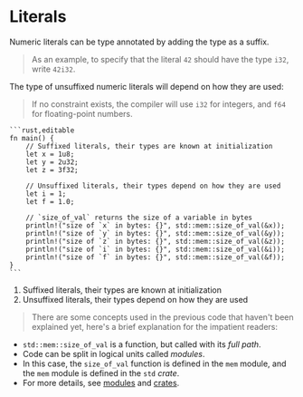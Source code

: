 # Literals

Numeric literals can be type annotated by adding the type as a suffix.

> As an example, to specify that the literal `42` should have the type `i32`, write `42i32`.

The type of unsuffixed numeric literals will depend on how they are used:

> If no constraint exists, the compiler will use `i32` for integers, and `f64` for
> floating-point numbers.

~~~admonish tip title="unsuffixed numeric literias depend on how they are used" collapsible=true
```rust,editable
fn main() {
    // Suffixed literals, their types are known at initialization
    let x = 1u8;
    let y = 2u32;
    let z = 3f32;

    // Unsuffixed literals, their types depend on how they are used
    let i = 1;
    let f = 1.0;

    // `size_of_val` returns the size of a variable in bytes
    println!("size of `x` in bytes: {}", std::mem::size_of_val(&x));
    println!("size of `y` in bytes: {}", std::mem::size_of_val(&y));
    println!("size of `z` in bytes: {}", std::mem::size_of_val(&z));
    println!("size of `i` in bytes: {}", std::mem::size_of_val(&i));
    println!("size of `f` in bytes: {}", std::mem::size_of_val(&f));
}
```
~~~

1. Suffixed literals, their types are known at initialization
2. Unsuffixed literals, their types depend on how they are used

> There are some concepts used in the previous code that haven't been explained
> yet, here's a brief explanation for the impatient readers:

* `std::mem::size_of_val` is a function, but called with its *full path*.
* Code can be split in logical units called *modules*.
* In this case, the `size_of_val` function is defined in the `mem` module, and the `mem` module
  is defined in the `std` *crate*.
* For more details, see [modules][mod] and [crates][crate].

[mod]: ../mod.md

[crate]: ../crates.md
